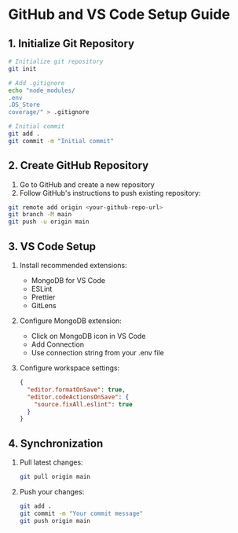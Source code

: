 # GitHub and VS Code Setup Guide

## 1. Initialize Git Repository

```bash
# Initialize git repository
git init

# Add .gitignore
echo "node_modules/
.env
.DS_Store
coverage/" > .gitignore

# Initial commit
git add .
git commit -m "Initial commit"
```

## 2. Create GitHub Repository

1. Go to GitHub and create a new repository
2. Follow GitHub's instructions to push existing repository:

```bash
git remote add origin <your-github-repo-url>
git branch -M main
git push -u origin main
```

## 3. VS Code Setup

1. Install recommended extensions:
   - MongoDB for VS Code
   - ESLint
   - Prettier
   - GitLens

2. Configure MongoDB extension:
   - Click on MongoDB icon in VS Code
   - Add Connection
   - Use connection string from your .env file

3. Configure workspace settings:
   ```json
   {
     "editor.formatOnSave": true,
     "editor.codeActionsOnSave": {
       "source.fixAll.eslint": true
     }
   }
   ```

## 4. Synchronization

1. Pull latest changes:
   ```bash
   git pull origin main
   ```

2. Push your changes:
   ```bash
   git add .
   git commit -m "Your commit message"
   git push origin main
   ```